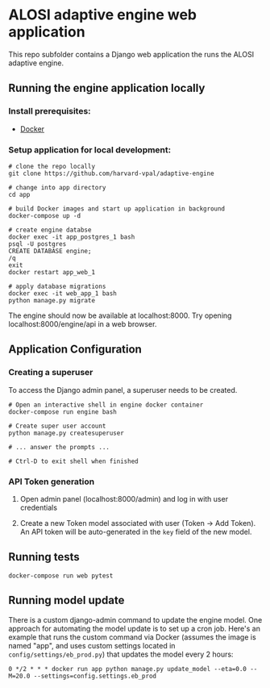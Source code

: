 # ALOSI adaptive engine web application
This repo subfolder contains a Django web application the runs the ALOSI adaptive engine.

## Running the engine application locally

### Install prerequisites:
* [Docker](https://docs.docker.com/install/)

### Setup application for local development:

```
# clone the repo locally
git clone https://github.com/harvard-vpal/adaptive-engine

# change into app directory
cd app

# build Docker images and start up application in background
docker-compose up -d

# create engine databse
docker exec -it app_postgres_1 bash
psql -U postgres
CREATE DATABASE engine;
/q
exit
docker restart app_web_1

# apply database migrations
docker exec -it web_app_1 bash
python manage.py migrate
```

The engine should now be available at localhost:8000. Try opening localhost:8000/engine/api in a web browser.

## Application Configuration
### Creating a superuser
To access the Django admin panel, a superuser needs to be created.
```
# Open an interactive shell in engine docker container
docker-compose run engine bash

# Create super user account
python manage.py createsuperuser

# ... answer the prompts ...

# Ctrl-D to exit shell when finished

```

### API Token generation
1. Open admin panel (localhost:8000/admin) and log in with user credentials

2. Create a new Token model associated with user (Token -> Add Token). An API token will be auto-generated in the 
`key` field of the new model.


## Running tests
```
docker-compose run web pytest
```

## Running model update
There is a custom django-admin command to update the engine model. One approach for automating the model update is to 
set up a cron job. Here's an example that runs the custom command via Docker (assumes the image is named "app", and
uses custom settings located in `config/settings/eb_prod.py`) that updates the model every 2 hours:
```
0 */2 * * * docker run app python manage.py update_model --eta=0.0 --M=20.0 --settings=config.settings.eb_prod
```
